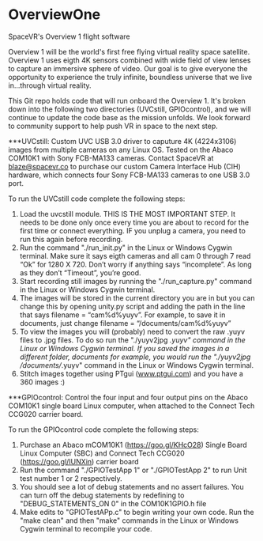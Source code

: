 # OverviewOne
SpaceVR's Overview 1 flight software

Overview 1 will be the world's first free flying virtual reality space satellite.  Overview 1 uses eigth 4K sensors combined with wide field of view lenses to capture an immersive sphere of video. Our goal is to give everyone the opportunity to experience the truly infinite, boundless universe that we live in...through virtual reality.

This Git repo holds code that will run onboard the Overview 1. It's broken down into the following two directories (UVCstill, GPIOcontrol), and we will continue to update the code base as the mission unfolds. We look forward to community support to help push VR in space to the next step.

***UVCstill: Custom UVC USB 3.0 driver to caputure 4K (4224x3106) images from multiple cameras on any Linux OS. Tested on the Abaco COM10K1 with Sony FCB-MA133 cameras. Contact SpaceVR at blaze@spacevr.co to purchase our custom Camera Interface Hub (CIH) hardware, which connects four Sony FCB-MA133 cameras to one USB 3.0 port.

To run the UVCstill code complete the following steps:
1) Load the uvcstill module. THIS IS THE MOST IMPORTANT STEP. It needs to be done only once every time you are about to record for the first time or connect everything. IF you unplug a camera, you need to run this again before recording. 
2) Run the command "./run_init.py" in the Linux or Windows Cygwin terminal. Make sure it says eigth cameras and all cam 0 through 7 read “Ok” for 1280 X 720. Don’t worry if anything says “incomplete”. As long as they don’t “Timeout”, you’re good. 
3) Start recording  still images by running the "./run_capture.py" command in the Linux or Windows Cygwin terminal.
4) The images will be stored in the current directory you are in but you can change this by opening unity.py script and adding the path in the line that says filename = “cam%d%yuyv”. For example, to save it in documents, just change filename = “/documents/cam%d%yuyv”
5) To view the images you will (probably) need to convert the raw .yuyv files to .jpg files. To do so run the "./yuyv2jpg *.yuyv" command in the Linux or Windows Cygwin terminal. If you saved the images in a different folder, documents for example, you would run the "./yuyv2jpg  /documents/*.yuyv" command in the Linux or Windows Cygwin terminal.
6) Stitch images together using PTgui (www.ptgui.com) and you have a 360 images :)

***GPIOcontrol: Control the four input and four output pins on the Abaco COM10K1 single board Linux computer, when attached to the Connect Tech CCG020 carrier board.

To run the GPIOcontrol code complete the following steps:
1) Purchase an Abaco mCOM10K1 (https://goo.gl/KHcO28) Single Board Linux Computer (SBC) and Connect Tech CCG020 (https://goo.gl/IUNXin) carrier board
2) Run the command "./GPIOTestApp 1" or "./GPIOTestApp 2" to run Unit test number 1 or 2 respectively.
3) You should see a lot of debug statements and no assert failures. You can turn off the debug statements by redefining to "DEBUG_STATEMENTS_ON 0" in the COM10K1GPIO.h file
4) Make edits to "GPIOTestAPp.c" to begin writing your own code. Run the "make clean" and then "make" commands in the Linux or Windows Cygwin terminal to recompile your code.